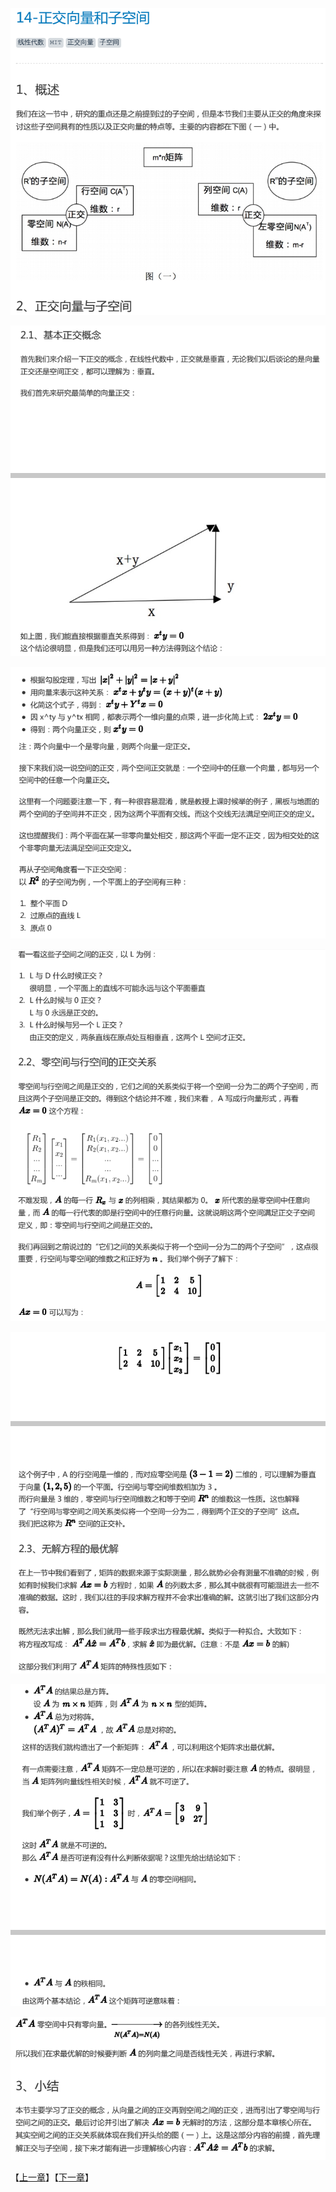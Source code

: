 
![](../images/14/LA_14_1.png)

![](../images/14/LA_14_2.png)

![](../images/14/LA_14_3.png)

![](../images/14/LA_14_4.png)

![](../images/14/LA_14_5.png)

![](../images/14/LA_14_6.png)

![](../images/14/LA_14_7.png)

【[上一章](../13-复习一/13-复习一.md)】【[下一章](../15-子空间投影/15-子空间投影.md)】
